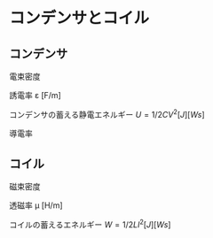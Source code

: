 # コンデンサとコイル

## コンデンサ

電束密度


誘電率 ε [F/m]

コンデンサの蓄える静電エネルギー 
$U = 1/2 CV^2 [J] [Ws]$


導電率


## コイル

磁束密度


透磁率 μ [H/m]

コイルの蓄えるエネルギー
$W = 1/2 LI^2 [J] [Ws]$


